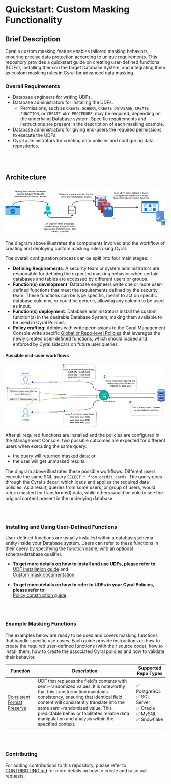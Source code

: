 # Quickstart: Custom Masking Functionality


Brief Description
-----------------
Cyral's custom masking feature enables tailored masking behaviors, ensuring precise data protection according to unique requirements. This repository provides a quickstart guide on creating user-defined functions (UDFs), installing them on the target Database System, and integrating them as custom masking rules in Cyral for advanced data masking.

### Overall Requirements
- Database engineers for writing UDFs. 
- Database administrators for installing the UDFs.
  - Permissions, such as `CREATE SCHEMA`, `CREATE DATABASE`, `CREATE FUNCTION`, or `CREATE ANY PROCEDURE`, may be required, depending on the underlying Database system. Specific requirements and instructions are present in the description of each masking example.
- Database administrators for giving end-users the required permissions to execute the UDFs.
- Cyral administrators for creating data policies and configuring data repositories.

<br><br>
## Architecture

![Custom Masking Architecture](./.github/imgs/mask_install_diagram.png)

The diagram above illustrates the components involved and the workflow of creating and deploying custom masking rules using Cyral.

The overall configuration process can be split into four main stages:
 - **Defining Requirements**: A security team or system administrators are responsible for defining the expected masking behavior when certain databases and tables are accessed by different users or groups.
 - **Function(s) development**: Database engineers write one or more user-defined functions that meet the requirements defined by the security team. These functions can be type specific, meant to act on specific database columns, or could be generic, allowing any column to be used as input.
 - **Function(s) deployment**: Database administrators install the custom function(s) in the desirable Database System, making them available to be used in Cyral Policies.
 - **Policy crafting**: Admins with write permissions to the Cyral Management Console write specific [Global or Repo-level Policies](https://cyral.com/docs/policy/policy-structure) that leverages the newly created user-defined functions, which should loaded and enforced by Cyral sidecars on future user queries.


#### Possible end-user workflows

![EndUser workflows](./.github/imgs/end-user-workflows.png)

After all required functions are installed and the policies are configured in the Management Console, two possible outcomes are expected for different users when executing the same query:
* the query will returned masked data; or
* the user will get unmasked results.

The diagram above illustrates these possible workflows. Different users execute the same SQL query `SELECT * from credit_cards`. The query goes through the Cyral sidecar, which loads and applies the required data policies. As a result, queries from some users, or group of users, would return masked (or transformed) data, while others would be able to see the original content present in the underlying database.

<br><br>
### Installing and Using User-Defined Functions

User-defined functions are usually installed within a database/schema entity inside your Database system. Users can refer to these functions in their query by specifying the function name, with an optional schema/database qualifier. 
* **To get more details on how to install and use UDFs, please refer to**:  
[UDF Installation guide](./install-instructions) and  
[Custom mask documentation](https://cyral.com/docs/using-cyral/masking/custom-masking).


* **To get more details on how to refer to UDFs in your Cyral Policies, please refer to**:  
[Policy construction guide](https://cyral.com/docs/policy/policy-structure).

<br><br>
### Example Masking Functions
The examples below are ready to be used and covers masking functions that handle specific use cases. Each guide provide instructions on how to create the required user-defined functions (with their source code), how to install them, how to create the associated Cyral policies and how to validate their behavior.

| Function | Description | Supported Repo Types |
| --------------- | --------------- | --------------- |
| [Consistent Format Preserve](./masking-examples/consistent-format-preserve) | UDF that replaces the field's contents with semi-randomized values. It is noteworthy that this transformation maintains consistency, ensuring that identical field content will consistently translate into the same semi-randomized value. This predictable behavior facilitates reliable data manipulation and analysis within the specified context.| :white_check_mark: PostgreSQL <br> :white_check_mark: SQL Server <br> :white_check_mark: Oracle <br> :white_check_mark: MySQL <br> :white_check_mark: Snowflake |

<br><br>
### Contributing

For adding contributions to this repository, please refer to [CONTRIBUTING.md](./CONTRIBUTING.md) for more details on how to create and raise pull requests.